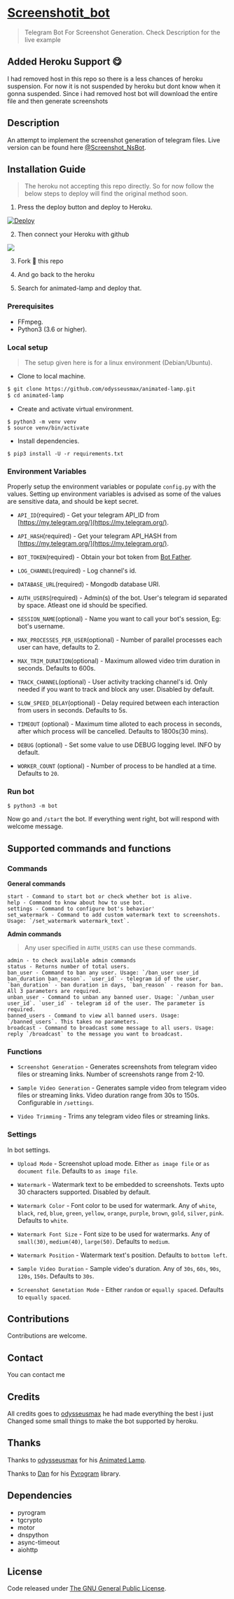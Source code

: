 # [Screenshotit_bot](https://tx.me/screenshotit_bot)

> Telegram Bot For Screenshot Generation. Check Description for the live example 

## Added Heroku Support 😋
I had removed host in this repo so there is a less chances of heroku suspension.
For now it is not suspended by heroku but dont know when it gonna suspended.
Since i had removed host bot will download the entire file and then generate screenshots


## Description

An attempt to implement the screenshot generation of telegram files. Live version can be found here [@Screenshot_NsBot](https://t.me/Screenshot_NsBot "Screenshot Generator Bot").

## Installation Guide
> The heroku not accepting this repo directly. So for now follow the below  steps to deploy will find the original method soon.
1. Press the deploy button and deploy to Heroku.

[![Deploy](https://www.herokucdn.com/deploy/button.svg)](https://www.heroku.com/deploy?template=https://github.com/Ns-AnoNymouS/screenshot-bot/tree/Te)

2. Then connect your Heroku with github

[<img src="https://telegra.ph/file/43977c94b73259e451621.jpg">](https://telegra.ph/file/43977c94b73259e451621.jpg)

3. Fork 🍴 this repo 

4. And go back to the heroku

5. Search for animated-lamp and deploy that.
### Prerequisites

* FFmpeg.
* Python3 (3.6 or higher).

### Local setup

> The setup given here is for a linux environment (Debian/Ubuntu).

* Clone to local machine.

``` bash
$ git clone https://github.com/odysseusmax/animated-lamp.git
$ cd animated-lamp
````

* Create and activate virtual environment.

```
$ python3 -m venv venv
$ source venv/bin/activate
```

* Install dependencies.

```
$ pip3 install -U -r requirements.txt
```

### Environment Variables

Properly setup the environment variables or populate `config.py` with the values. Setting up environment variables is advised as some of the values are sensitive data, and should be kept secret.

* `API_ID`(required) - Get your telegram API_ID from [https://my.telegram.org/](https://my.telegram.org/).

* `API_HASH`(required) - Get your telegram API_HASH from [https://my.telegram.org/](https://my.telegram.org/).

* `BOT_TOKEN`(required) - Obtain your bot token from [Bot Father](https://t.me/BotFather "Bot Father").

* `LOG_CHANNEL`(required) - Log channel's id.

* `DATABASE_URL`(required) - Mongodb database URI.

* `AUTH_USERS`(required) - Admin(s) of the bot. User's telegram id separated by space. Atleast one id should be specified.

* `SESSION_NAME`(optional) - Name you want to call your bot's session, Eg: bot's username.

* `MAX_PROCESSES_PER_USER`(optional) - Number of parallel processes each user can have, defaults to 2.

* `MAX_TRIM_DURATION`(optional) - Maximum allowed video trim duration in seconds. Defaults to 600s.

* `TRACK_CHANNEL`(optional) - User activity tracking channel's id. Only needed if you want to track and block any user. Disabled by default.

* `SLOW_SPEED_DELAY`(optional) - Delay required between each interaction from users in seconds. Defaults to 5s.

* `TIMEOUT` (optional) - Maximum time alloted to each process in seconds, after which process will be cancelled. Defaults to 1800s(30 mins).

* `DEBUG` (optional) - Set some value to use DEBUG logging level. INFO by default.

* `WORKER_COUNT` (optional) - Number of process to be handled at a time. Defaults to `20`.

### Run bot

`$ python3 -m bot`

Now go and `/start` the bot. If everything went right, bot will respond with welcome message.

## Supported commands and functions

### Commands

**General commands**

```
start - Command to start bot or check whether bot is alive.
help - Command to know about how to use bot.
settings - Command to configure bot's behavior'
set_watermark - Command to add custom watermark text to screenshots. Usage: `/set_watermark watermark_text`.
```

**Admin commands**

> Any user specified in `AUTH_USERS` can use these commands.

```
admin - to check available admin commands
status - Returns number of total users.
ban_user - Command to ban any user. Usage: `/ban_user user_id ban_duration ban_reason`. `user_id` - telegram id of the user, `ban_duration` - ban duration in days, `ban_reason` - reason for ban. All 3 parameters are required.
unban_user - Command to unban any banned user. Usage: `/unban_user user_id`. `user_id` - telegram id of the user. The parameter is required.
banned_users - Command to view all banned users. Usage: `/banned_users`. This takes no parameters.
broadcast - Command to broadcast some message to all users. Usage: reply `/broadcast` to the message you want to broadcast.
```

### Functions
* `Screenshot Generation` - Generates screenshots from telegram video files or streaming links. Number of screenshots range from 2-10.

* `Sample Video Generation` - Generates sample video from telegram video files or streaming links. Video duration range from 30s to 150s. Configurable in `/settings`.

* `Video Trimming` - Trims any telegram video files or streaming links.

### Settings
In bot settings.

* `Upload Mode` - Screenshot upload mode. Either `as image file` or `as document file`. Defaults to `as image file`.

* `Watermark` - Watermark text to be embedded to screenshots. Texts upto 30 characters supported. Disabled by default.

* `Watermark Color` - Font color to be used for watermark. Any of `white`, `black`, `red`, `blue`, `green`, `yellow`, `orange`, `purple`, `brown`, `gold`, `silver`, `pink`. Defaults to `white`.

* `Watermark Font Size` - Font size to be used for watermarks. Any of `small(30)`, `medium(40)`, `large(50)`. Defaults to `medium`.

* `Watermark Position` - Watermark text's position. Defaults to `bottom left`.

* `Sample Video Duration` - Sample video's duration. Any of `30s`, `60s`, `90s`, `120s`, `150s`. Defaults to `30s`.

* `Screenshot Genetation Mode` - Either `random` or `equally spaced`. Defaults to `equally spaced`.


## Contributions
Contributions are welcome.

## Contact
You can contact me 

## Credits 
All credits goes to [odysseusmax](https://github.com/odysseusmax) he had made everything the best i just 
Changed some small things to make the bot supported by heroku.


## Thanks
Thanks to [odysseusmax](https://github.com/odysseusmax) for his [Animated Lamp](https://github.com/odysseusmax/animated-lamp "Animated Lamp").

Thanks to [Dan](https://github.com/delivrance "Dan") for his [Pyrogram](https://github.com/pyrogram/pyrogram "Pyrogram") library.


## Dependencies
* pyrogram
* tgcrypto
* motor
* dnspython
* async-timeout
* aiohttp


## License
Code released under [The GNU General Public License](LICENSE).
